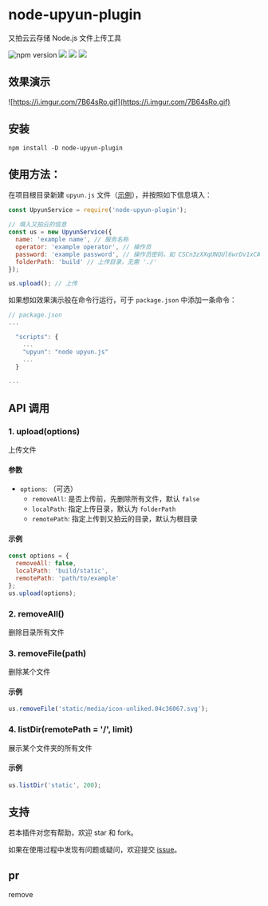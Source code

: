 # node-upyun-plugin

又拍云云存储 Node.js 文件上传工具

![npm version](https://img.shields.io/npm/v/node-upyun-plugin)
![](https://img.shields.io/npm/l/node-upyun-plugin)
![](https://img.shields.io/maintenance/yes/2030)
![](https://img.shields.io/github/languages/code-size/realfrancisyan/node-upyun-plugin)

## 效果演示

![https://i.imgur.com/7B64sRo.gif](https://i.imgur.com/7B64sRo.gif)

## 安装

```terminal
npm install -D node-upyun-plugin
```

## 使用方法：

在项目根目录新建 `upyun.js` 文件（[示例](https://github.com/realfrancisyan/node-upyun-plugin/blob/master/upyun.example.js)），并按照如下信息填入：

```js
const UpyunService = require('node-upyun-plugin');

// 填入又拍云的信息
const us = new UpyunService({
  name: 'example name', // 服务名称
  operator: 'example operator', // 操作员
  password: 'example password', // 操作员密码，如 CSCn3zXXqUNQUl6wrDv1xCAA0NlBro88
  folderPath: 'build' // 上传目录，无需 './'
});

us.upload(); // 上传
```

如果想如效果演示般在命令行运行，可于 `package.json` 中添加一条命令：

```js
// package.json
...

  "scripts": {
    ...
    "upyun": "node upyun.js"
    ...
  }

...
```

## API 调用

### 1. upload(options)

上传文件

#### 参数

- `options`: （可选）
  - `removeAll`: 是否上传前，先删除所有文件，默认 `false`
  - `localPath`: 指定上传目录，默认为 `folderPath`
  - `remotePath`: 指定上传到又拍云的目录，默认为根目录

#### 示例

```js
const options = {
  removeAll: false,
  localPath: 'build/static',
  remotePath: 'path/to/example'
};
us.upload(options);
```

### 2. removeAll()

删除目录所有文件

### 3. removeFile(path)

删除某个文件

#### 示例

```js
us.removeFile('static/media/icon-unliked.04c36067.svg');
```

### 4. listDir(remotePath = '/', limit)

展示某个文件夹的所有文件

#### 示例

```js
us.listDir('static', 200);
```

## 支持

若本插件对您有帮助，欢迎 star 和 fork。

如果在使用过程中发现有问题或疑问，欢迎提交 [issue](https://github.com/realfrancisyan/node-upyun-plugin/issues)。

## pr
remove